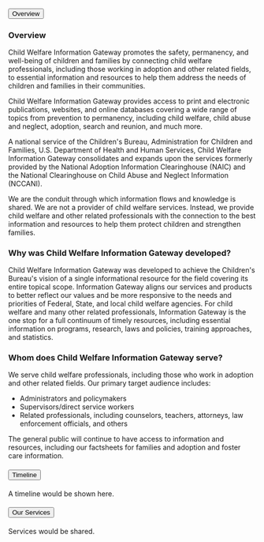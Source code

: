 <div class="usa-accordion usa-tabs">
      <h4 class="usa-accordion__heading">
        <button class="usa-accordion__button" aria-expanded="true" aria-controls="a1">
          Overview
        </button>
      </h4>
      <div id="a1" class="usa-accordion__content usa-prose">
        <h3>Overview</h3>
        <p>Child Welfare Information Gateway promotes the safety, permanency, and well-being of children and families by connecting child welfare professionals, including those working in adoption and other related fields, to essential information and resources to help them address the needs of children and families in their communities.<p>
        <p>Child Welfare Information Gateway provides access to print and electronic publications, websites, and online databases covering a wide range of topics from prevention to permanency, including child welfare, child abuse and neglect, adoption, search and reunion, and much more.</p>
        <p>A national service of the Children's Bureau, Administration for Children and Families, U.S. Department of Health and Human Services, Child Welfare Information Gateway consolidates and expands upon the services formerly provided by the National Adoption Information Clearinghouse (NAIC) and the National Clearinghouse on Child Abuse and Neglect Information (NCCANI).</p>
        <p> We are the conduit through which information flows and knowledge is shared. We are not a provider of child welfare services. Instead, we provide child welfare and other related professionals with the connection to the best information and resources to help them protect children and strengthen families.</p>
        <h3>Why was Child Welfare Information Gateway developed?</h3>
        <p>Child Welfare Information Gateway was developed to achieve the Children's Bureau's vision of a single informational resource for the field covering its entire topical scope. Information Gateway aligns our services and products to better reflect our values and be more responsive to the needs and priorities of Federal, State, and local child welfare agencies. For child welfare and many other related professionals, Information Gateway is the one stop for a full continuum of timely resources, including essential information on programs, research, laws and policies, training approaches, and statistics.</p>
        <h3>Whom does Child Welfare Information Gateway serve?</h3>
        <p>We serve child welfare professionals, including those who work in adoption and other related fields. Our primary target audience includes:</p>
        <ul>
            <li>Administrators and policymakers</li>
            <li>Supervisors/direct service workers</li>
            <li>Related professionals, including counselors, teachers, attorneys, law enforcement officials, and others</li>
        </ul>
        <p>The general public will continue to have access to information and resources, including our factsheets for families and adoption and foster care information.</p>
      </div>
      <h4 class="usa-accordion__heading">
        <button class="usa-accordion__button" aria-expanded="false" aria-controls="a2">
          Timeline
        </button>
      </h4>
      <div id="a2" class="usa-accordion__content usa-prose">
        A timeline would be shown here.
      </div>
      <h4 class="usa-accordion__heading">
        <button class="usa-accordion__button" aria-expanded="false" aria-controls="a3">
          Our Services
        </button>
      </h4>
      <div id="a3" class="usa-accordion__content usa-prose">
        Services would be shared.
      </div>
</div>